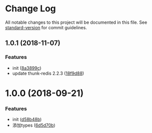 # Change Log

All notable changes to this project will be documented in this file. See [standard-version](https://github.com/conventional-changelog/standard-version) for commit guidelines.

<a name="1.0.1"></a>
## 1.0.1 (2018-11-07)


### Features

* init ([8a3899c](https://github.com/eggjs/egg-thunk-redis/commit/8a3899c))
* update thunk-redis 2.2.3 ([18f9d88](https://github.com/eggjs/egg-thunk-redis/commit/18f9d88))



<a name="1.0.0"></a>
# 1.0.0 (2018-09-21)


### Features

* init ([d58b48b](https://github.com/eggjs/egg-thunk-redis/commit/d58b48b))
* 添加types ([6d5d70b](https://github.com/eggjs/egg-thunk-redis/commit/6d5d70b))
